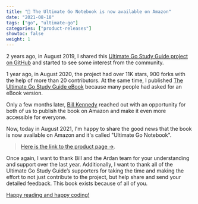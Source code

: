 ```yaml
---
title: "📌 The Ultimate Go Notebook is now available on Amazon"
date: "2021-08-18"
tags: ["go", "ultimate-go"]
categories: ["product-releases"]
showtoc: false
weight: 1
---
```


2 years ago, in August 2019, I shared this [Ultimate Go Study Guide project on GitHub](https://github.com/hoanhan101/ultimate-go) and started to see some interest from the community.

1 year ago, in August 2020, the project had over 11K stars, 900 forks with the help of more than 20 contributors. At the same time, I published [The Ultimate Go Study Guide eBook](https://gum.co/bpUYF) because many people had asked for an eBook version.

Only a few months later, [Bill Kennedy](https://twitter.com/goinggodotnet) reached out with an opportunity for both of us to publish the book on Amazon and make it even more accessible for everyone.

Now, today in August 2021, I'm happy to share the good news that the book is now available on Amazon and it's called "Ultimate Go Notebook".

> [Here is the link to the product page →](https://www.amazon.com/dp/1737384426/).

Once again, I want to thank Bill and the Ardan team for your understanding and support over the last year. Additionally, I want to thank all of the Ultimate Go Study Guide’s supporters for taking the time and making the effort to not just contribute to the project, but help share and send your detailed feedback. This book exists because of all of you.

[Happy reading and happy coding!](https://www.amazon.com/dp/1737384426/)
